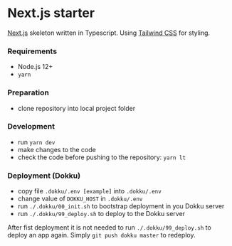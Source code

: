 # Next.js starter

[Next.js](https://nextjs.org/) skeleton written in Typescript. Using  [Tailwind CSS](https://github.com/vercel/next.js/tree/canary/examples/with-tailwindcss) for styling.


### Requirements
- Node.js 12+
- `yarn`


### Preparation
- clone repository into local project folder


### Development
- run `yarn dev`
- make changes to the code
- check the code before pushing to the repository: `yarn lt`


### Deployment (Dokku)
- copy file `.dokku/.env [example]` into `.dokku/.env`
- change value of `DOKKU_HOST` in `.dokku/.env`
- run `./.dokku/00_init.sh` to bootstrap deployment in you Dokku server
- run `./.dokku/99_deploy.sh` to deploy to the Dokku server

After fist deployment it is not needed to run `./.dokku/99_deploy.sh` to deploy an app again. Simply `git push dokku master` to redeploy.
